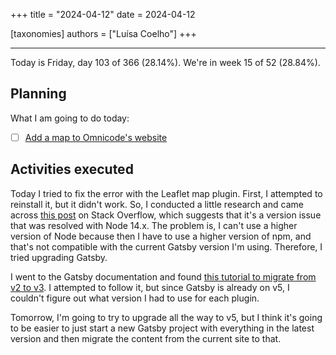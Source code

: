 +++
title = "2024-04-12"
date = 2024-04-12

[taxonomies]
authors = ["Luísa Coelho"]
+++

---

Today is Friday, day 103 of 366 (28.14%). We're in week 15 of 52 (28.84%).

## Planning

What I am going to do today:

- [ ] [Add a map to Omnicode's website](https://github.com/OmnicodeSolutions/website/issues/128)

## Activities executed

Today I tried to fix the error with the Leaflet map plugin. First, I attempted to reinstall it, but it didn't work. So, I conducted a little research and came across [this post](https://stackoverflow.com/questions/70941127/gatsby-plugin-react-leaflet-with-gatsby-v3-build-error#:~:text=It%20should%20be,of%20MapContainer%20wrapper.) on Stack Overflow, which suggests that it's a version issue that was resolved with Node 14.x. The problem is, I can't use a higher version of Node because then I have to use a higher version of npm, and that's not compatible with the current Gatsby version I'm using. Therefore, I tried upgrading Gatsby.

I went to the Gatsby documentation and found [this tutorial to migrate from v2 to v3](https://www.gatsbyjs.com/docs/reference/release-notes/migrating-from-v2-to-v3/). I attempted to follow it, but since Gatsby is already on v5, I couldn't figure out what version I had to use for each plugin.

Tomorrow, I'm going to try to upgrade all the way to v5, but I think it's going to be easier to just start a new Gatsby project with everything in the latest version and then migrate the content from the current site to that.
